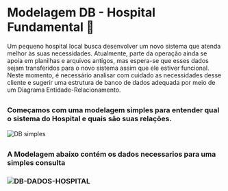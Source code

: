 # Modelagem DB - Hospital Fundamental 🏣

Um pequeno hospital local busca desenvolver um novo sistema que atenda melhor às suas necessidades. Atualmente, parte da operação ainda se apoia em planilhas e arquivos antigos, mas espera-se que esses dados sejam transferidos para o novo sistema assim que ele estiver funcional. Neste momento, é necessário analisar com cuidado as necessidades desse cliente e sugerir uma estrutura de banco de dados adequada por meio de um Diagrama Entidade-Relacionamento.

##

<h3> Começamos com uma modelagem simples para entender qual o sistema do Hospital e quais são suas relações. </h3>

![DB simples](https://user-images.githubusercontent.com/92994715/200135311-6629353c-18ae-4ef8-be59-b71b113038b2.png)

##

<h3> A Modelagem abaixo contém os dados necessarios para uma simples consulta <h3>

![DB-DADOS-HOSPITAL](https://user-images.githubusercontent.com/92994715/200135648-a5ee91eb-d1d4-44f6-aaf9-b943e51ce427.png)

##
